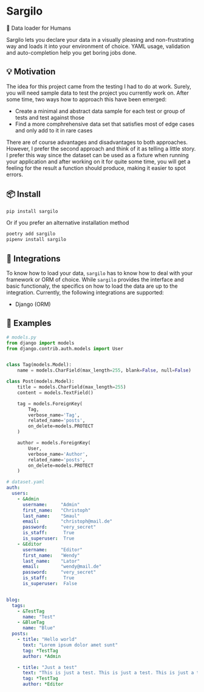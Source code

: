 Sargilo 
=======

💾 Data loader for Humans

Sargilo lets you declare your data in a visually pleasing and non-frustrating way and loads it into your environment of choice. YAML usage, validation and auto-completion help you get boring jobs done.

💡 Motivation
-------------

The idea for this project came from the testing I had to do at work. Surely, you will need sample data to test the project you currently work on. After some time, two ways how to approach this have been emerged:

- Create a minimal and abstract data sample for each test or group of tests and test against those
- Find a more comphrehensive data set that satisfies most of edge cases and only add to it in rare cases

There are of course advantages and disadvantages to both approaches. However, I prefer the second approach and think of it as telling a little story. I prefer this way since the dataset can be used as a fixture when running your application and after working on it for quite some time, you will get a feeling for the result a function should produce, making it easier to spot errors.

📦 Install
----------

```bash
pip install sargilo
```

Or if you prefer an alternative installation method

```bash
poetry add sargilo
pipenv install sargilo
```

🔗 Integrations
---------------

To know how to load your data, `sargilo` has to know how to deal with your framework or ORM of choice. While `sargilo` provides the interface and basic functionaly, the specifics on how to load the data are up to the integration. Currently, the following integrations are supported:

- Django (ORM)

📒 Examples
-----------

```python
# models.py
from django import models
from django.contrib.auth.models import User


class Tag(models.Model):
    name = models.CharField(max_length=255, blank=False, null=False)

class Post(models.Model):
    title = models.CharField(max_length=255)
    content = models.TextField()

    tag = models.ForeignKey(
        Tag,
        verbose_name='Tag',
        related_name='posts',
        on_delete=models.PROTECT
    )

    author = models.ForeignKey(
        User,
        verbose_name='Author',
        related_name='posts',
        on_delete=models.PROTECT
    )
```

```yaml
# dataset.yaml
auth:
  users:
    - &Admin
      username:     "Admin"
      first_name:   "Christoph"
      last_name:    "Smaul"
      email:        "christoph@mail.de"
      password:     "very_secret"
      is_staff:      True
      is_superuser:  True
    - &Editor
      username:     "Editor"
      first_name:   "Wendy"
      last_name:    "Lator"
      email:        "wendy@mail.de"
      password:     "very_secret"
      is_staff:      True
      is_superuser:  False


blog:
  tags:
    - &TestTag
      name: "Test"
    - &BlueTag
      name: "Blue"
  posts:
    - title: "Hello world"
      text: "Lorem ipsum dolor amet sunt"
      tag: *TestTag
      author: *Admin

    - title: "Just a test"
      text: "This is just a test. This is just a test. This is just a test."
      tag: *TestTag
      author: *Editor
```
